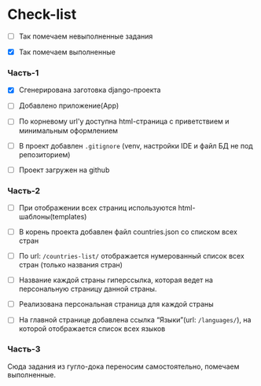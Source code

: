 # Check-list

- [ ] Так помечаем невыполненные задания

- [x] Так помечаем выполненные



### Часть-1

- [x] Сгенерирована заготовка django-проекта

- [ ] Добавлено приложение(App)

- [ ] По корневому url'у доступна html-страница с приветствием и минимальным оформлением

- [ ] В проект добавлен `.gitignore` (venv, настройки IDE и файл БД не под репозиторием)

- [ ] Проект загружен на github



### Часть-2

- [ ] При отображении всех страниц используются html-шаблоны(templates)

- [ ] В корень проекта добавлен файл countries.json со списком всех стран

- [ ] По url: `/countries-list/` отображается нумерованный список всех стран (только названия стран)

- [ ] Название каждой страны гиперссылка, которая ведет на персональную страницу данной страны.

- [ ] Реализована персональная страница для каждой страны

- [ ] На главной странице добавлена ссылка “Языки”(url: `/languages/`), на которой отображается список всех языков



### Часть-3

Сюда задания из гугло-дока переносим самостоятельно, помечаем выполненные.
